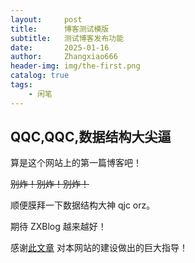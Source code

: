 ```yaml
---
layout:     post
title:      博客测试模版
subtitle:   测试博客发布功能
date:       2025-01-16
author:     Zhangxiao666
header-img: img/the-first.png
catalog: true
tags:
    - 闲笔
---
```


## QQC,QQC,数据结构大尖逼

算是这个网站上的第一篇博客吧！

~~别炸！别炸！别炸！~~

顺便膜拜一下数据结构大神 qjc orz。

期待 ZXBlog 越来越好！

感谢[此文章](https://zhuanlan.zhihu.com/p/74778630) 对本网站的建设做出的巨大指导！
